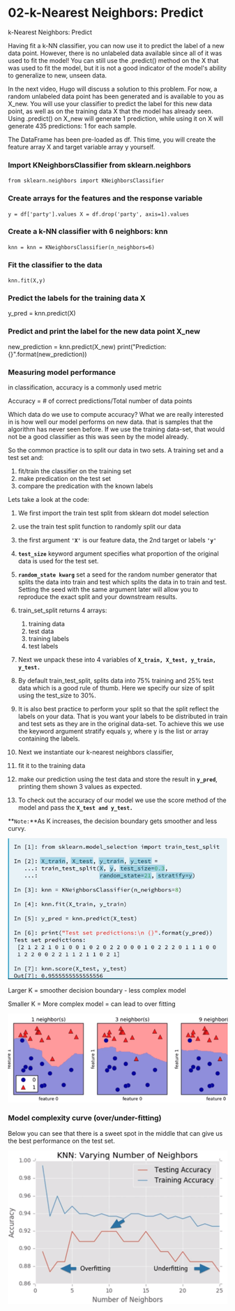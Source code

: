 # 02-k-Nearest Neighbors: Predict

k-Nearest Neighbors: Predict

Having fit a k-NN classifier, you can now use it to predict the label of a new data point. However, there is no unlabeled data available since all of it was used to fit the model! You can still use the .predict\(\) method on the X that was used to fit the model, but it is not a good indicator of the model's ability to generalize to new, unseen data.

In the next video, Hugo will discuss a solution to this problem. For now, a random unlabeled data point has been generated and is available to you as X\_new. You will use your classifier to predict the label for this new data point, as well as on the training data X that the model has already seen. Using .predict\(\) on X\_new will generate 1 prediction, while using it on X will generate 435 predictions: 1 for each sample.

The DataFrame has been pre-loaded as df. This time, you will create the feature array X and target variable array y yourself.

### Import KNeighborsClassifier from sklearn.neighbors

`from sklearn.neighbors import KNeighborsClassifier`

### Create arrays for the features and the response variable

`y = df['party'].values X = df.drop('party', axis=1).values`

### Create a k-NN classifier with 6 neighbors: knn

`knn = knn = KNeighborsClassifier(n_neighbors=6)`

### Fit the classifier to the data

`knn.fit(X,y)`

### Predict the labels for the training data X

y\_pred = knn.predict\(X\)

### Predict and print the label for the new data point X\_new

new\_prediction = knn.predict\(X\_new\) print\("Prediction: {}".format\(new\_prediction\)\)

### Measuring model performance

in classification, accuracy is a commonly used metric

Accuracy = \# of correct predictions/Total number of data points

Which data do we use to compute accuracy? What we are really interested in is how well our model performs on new data. that is samples that the algorithm has never seen before. If we use the training data-set, that would not be a good classifier as this was seen by the model already. 

So the common practice is to split our data in two sets. A training set and a test set and:

1. fit/train the classifier on the training set
2. make predication on the test set
3. compare the predication with the known labels

Lets take a look at the code:

1. We first import the train test split from sklearn dot model selection
2. use the train test split function to randomly split our data
3. the first argument **`'X'`** is our feature data, the 2nd target or labels **`'y'`**
4. **`test_size`** keyword argument specifies what proportion of the original data is used for the test set.
5. **`random_state kwarg`** set a seed for the random number generator that splits the data into train and test which splits the data in to train and test. Setting the seed with the same argument later will allow you to reproduce the exact split and your downstream results.
6. train\_set\_split returns 4 arrays:

   1. training data
   2. test data
   3. training labels
   4. test labels

7. Next we unpack these into 4 variables of **`X_train, X_test, y_train, y_test.`** 
8. By default train\_test\_split, splits data into 75% training and 25% test data which is a good rule of thumb. Here we specify our size of split using the test\_size to 30%.
9. It is also best practice to perform your split so that the split reflect the labels on your data. That is you want your labels to be distributed in train and test sets as they are in the original data-set. To achieve this we use the keyword argument stratify equals y, where y is the list or array containing the labels.
10. Next we instantiate our k-nearest neighbors classifier, 
11. fit it to the training data
12. make our prediction using the test data and store the result in **`y_pred`**, printing them shown 3 values as expected.
13. To check out the accuracy of our model we use the score method of the model and pass the **`X_test and y_test.`**

**`Note:`**As K increases, the decision boundary gets smoother  and less curvy.

![](../../.gitbook/assets/image%20%2834%29.png)

Larger K = smoother decision boundary - less complex model

Smaller K = More complex model = can lead to over fitting

![](../../.gitbook/assets/image%20%2829%29.png)

### 

### Model complexity curve \(over/under-fitting\)

Below you can see that there is a sweet spot in the middle that can give us the best performance on the test set.

![](../../.gitbook/assets/image%20%2843%29.png)









  


